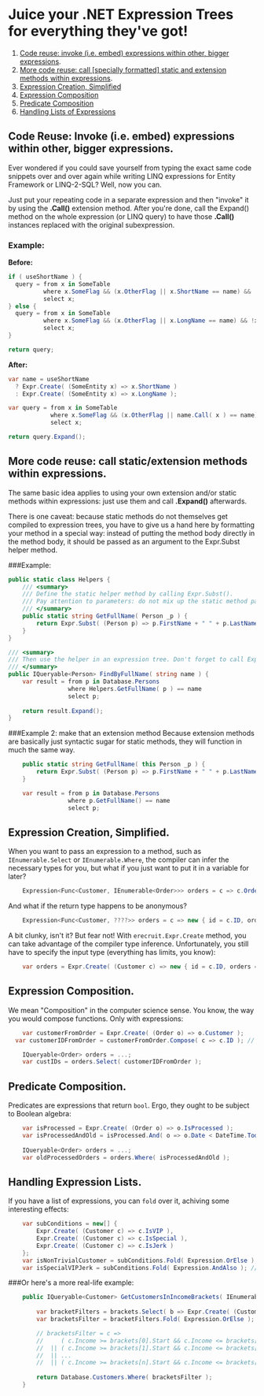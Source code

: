 # Juice your .NET Expression Trees for everything they've got!

1. [Code reuse: invoke (i.e. embed) expressions within other, bigger expressions](#reuse).
2. [More code reuse: call [specially formatted] static and extension methods within expressions](#more-reuse).
3. [Expression Creation, Simplified](#creation)
4. [Expression Composition](#composition)
5. [Predicate Composition](#predicate-composition)
5. [Handling Lists of Expressions](#lists)

## <a name="reuse"></a>Code Reuse: Invoke (i.e. embed) expressions within other, bigger expressions.

Ever wondered if you could save yourself from typing the exact same code snippets over and over
again while writing LINQ expressions for Entity Framework or LINQ-2-SQL? Well, now you can.

Just put your repeating code in a separate expression and then "invoke" it by using the **.Call()** extension method.
After you're done, call the Expand() method on the whole expression (or LINQ query) to have those **.Call()**
instances replaced with the original subexpression.

### Example:

**Before:**
```cs
if ( useShortName ) {
  query = from x in SomeTable
          where x.SomeFlag && (x.OtherFlag || x.ShortName == name) && !x.AnotherFlag
          select x;
} else {
  query = from x in SomeTable
          where x.SomeFlag && (x.OtherFlag || x.LongName == name) && !x.AnotherFlag
          select x;
}

return query;
```

**After:**
```cs
var name = useShortName
  ? Expr.Create( (SomeEntity x) => x.ShortName )
  : Expr.Create( (SomeEntity x) => x.LongName );

var query = from x in SomeTable
            where x.SomeFlag && (x.OtherFlag || name.Call( x ) == name) && !x.AnotherFlag
            select x;

return query.Expand();
```

## <a name="more-reuse"></a>More code reuse: call static/extension methods within expressions.

The same basic idea applies to using your own extension and/or static methods within expressions: just use them and call **.Expand()** afterwards.

There is one caveat: because static methods do not themselves get compiled to expression trees, you have to give us a hand here
by formatting your method in a special way: instead of putting the method body directly in the method body, it should be passed
as an argument to the Expr.Subst helper method.

###Example:

```cs
public static class Helpers {
	/// <summary>
	/// Define the static helper method by calling Expr.Subst(). 
	/// Pay attention to parameters: do not mix up the static method parameters with the expression tree parameters.
	/// </summary>
	public static string GetFullName( Person _p ) {
		return Expr.Subst( (Person p) => p.FirstName + " " + p.LastName );
	}
}

/// <summary>
/// Then use the helper in an expression tree. Don't forget to call Expand at the end.
/// </summary>
public IQueryable<Person> FindByFullName( string name ) {
	var result = from p in Database.Persons
	             where Helpers.GetFullName( p ) == name
	             select p;
							 
	return result.Expand();
}
```

###Example 2: make that an extension method
Because extension methods are basically just syntactic sugar for static methods, they will function in much the same way.

```cs
	public static string GetFullName( this Person _p ) {
		return Expr.Subst( (Person p) => p.FirstName + " " + p.LastName );
	}

	var result = from p in Database.Persons
	             where p.GetFullName() == name
	             select p;
```

## <a name="creation"></a>Expression Creation, Simplified.

When you want to pass an expression to a method, such as `IEnumerable.Select` or `IEnumerable.Where`, the compiler
can infer the necessary types for you, but what if you just want to put it in a variable for later?

```cs
	Expression<Func<Customer, IEnumerable<Order>>> orders = c => c.Orders;
```

And what if the return type happens to be anonymous?

```cs
	Expression<Func<Customer, ????>> orders = c => new { id = c.ID, orders = c.Orders };
```

A bit clunky, isn't it? But fear not! With `erecruit.Expr.Create` method, you can take advantage of the compiler type inference.
Unfortunately, you still have to specify the input type (everything has limits, you know):

```cs
	var orders = Expr.Create( (Customer c) => new { id = c.ID, orders = c.Orders } );
```

## <a name="composition"></a>Expression Composition.

We mean "Composition" in the computer science sense. You know, the way you would compose functions. Only with expressions:

```cs
	var customerFromOrder = Expr.Create( (Order o) => o.Customer );
  var customerIDFromOrder = customerFromOrder.Compose( c => c.ID ); // Equivalent to "o => o.Customer.ID"

	IQueryable<Order> orders = ...;
	var custIDs = orders.Select( customerIDFromOrder );
```

## <a name="predicate-composition"></a>Predicate Composition.

Predicates are expressions that return `bool`. Ergo, they ought to be subject to Boolean algebra:

```cs
	var isProcessed = Expr.Create( (Order o) => o.IsProcessed );
	var isProcessedAndOld = isProcessed.And( o => o.Date < DateTime.Today ); // try also: ".Or()"
	
	IQueryable<Order> orders = ...;
	var oldProcessedOrders = orders.Where( isProcessedAndOld );
```

## <a name="lists"></a>Handling Expression Lists.

If you have a list of expressions, you can `fold` over it, achiving some interesting effects:

```cs
	var subConditions = new[] {
		Expr.Create( (Customer c) => c.IsVIP ),
		Expr.Create( (Customer c) => c.IsSpecial ),
		Expr.Create( (Customer c) => c.IsJerk )
	};
	var isNonTrivialCustomer = subConditions.Fold( Expression.OrElse ); // c => c.IsVIP || c.IsSpecial || c.IsJerk
	var isSpecialVIPJerk = subConditions.Fold( Expression.AndAlso ); // c => c.IsVIP && c.IsSpecial && c.IsJerk
```

###Or here's a more real-life example:

```cs
	public IQueryable<Customer> GetCustomersInIncomeBrackets( IEnumerable<Range<int>> brackets ) {
		
		var bracketFilters = brackets.Select( b => Expr.Create( (Customer c) => c.Income >= b.Start && c.Income <= b.End );
		var bracketsFilter = bracketFilters.Fold( Expression.OrElse ); 

		// bracketsFilter = c => 
		//	   ( c.Income >= brackets[0].Start && c.Income <= brackets[0].End )
		//	|| ( c.Income >= brackets[1].Start && c.Income <= brackets[1].End )
		//	|| ...
		//	|| ( c.Income >= brackets[n].Start && c.Income <= brackets[n].End )
	
		return Database.Customers.Where( bracketsFilter );
	}
```